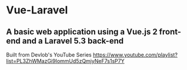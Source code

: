 Vue-Laravel
===========

A basic web application using a Vue.js 2 front-end and a Laravel 5.3 back-end
-----------------------------------------------------------------------------

Built from Devlob's YouTube Series
https://www.youtube.com/playlist?list=PL3ZhWMazGi9IommUd5zQmjyNeF7s1sP7Y

